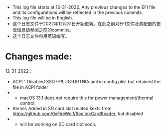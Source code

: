 - This log file starts at 12-31-2022. Any previous changes to the EFI file and its configurations will be reflected in the previous commits.
- This log file will be in English.
- 这个日志文件于2022年12月31日开始更新。在此之前对EFI文件及其配置的更改信息请参阅之前的commits。
- 这个日志文件将用英语编写。

# Changes made:

12-31-2022：
- ACPI：Disabled SSDT-PLUG-DRTNIA.aml in config.plist but retained the file in ACPI folder 
- - macOS 13.1 does not require this for power management/thermal control.
- Kernel: Added in SD card slot related kexts from https://github.com/0xFireWolf/RealtekCardReader, but disabled 
- - will be working on SD card slot soon.
